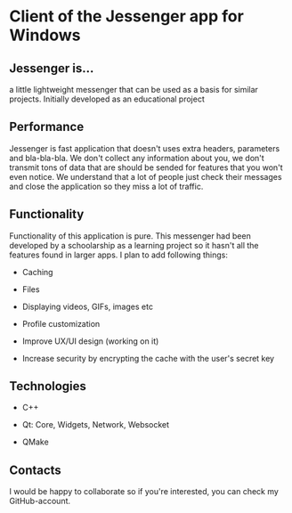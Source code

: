 # Client of the Jessenger app for Windows
## Jessenger is...
a little lightweight messenger that can be used as a basis for similar projects. Initially developed as an educational project
## Performance
Jessenger is fast application that doesn't uses extra headers, parameters and bla-bla-bla. We don't collect any information about you, we don't transmit tons of data that are should be sended for features that you won't even notice. We understand that a lot of people just check their messages and close the application so they miss a lot of traffic.
## Functionality
Functionality of this application is pure. This messenger had been developed by a schoolarship as a learning project so it hasn't all the features found in larger apps. I plan to add following things:

  - Caching

  - Files

  - Displaying videos, GIFs, images etc

  - Profile customization

  - Improve UX/UI design (working on it)

  - Increase security by encrypting the cache with the user's secret key

## Technologies
  - C++

  - Qt: Core, Widgets, Network, Websocket

  - QMake

## Contacts
I would be happy to collaborate so if you're interested, you can check my GitHub-account.
